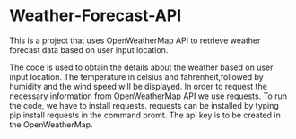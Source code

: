 # Weather-Forecast-API
This is a project that uses OpenWeatherMap API to retrieve weather forecast data based on user input location.



The code is used to obtain the details about the weather based on user input location. The temperature in celsius and fahrenheit,followed by humidity and the wind speed will be displayed.
In order to request the necessary information from OpenWeatherMap API we use requests. To run the code, we have to install requests.
requests can be installed by typing pip install requests in the command promt.
The api key is to be created in the OpenWeatherMap.
